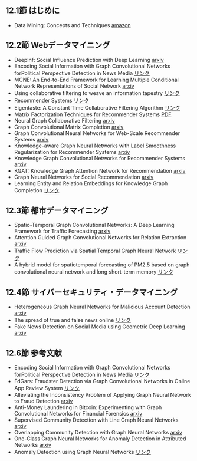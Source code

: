 ## 12.1節 はじめに
- Data Mining: Concepts and Techniques [amazon](https://www.amazon.co.jp/dp/0128117605)
## 12.2節 Webデータマイニング
- DeepInf: Social Influence Prediction with Deep Learning [arxiv](https://arxiv.org/abs/1807.05560)
- Encoding Social Information with Graph Convolutional Networks forPolitical Perspective Detection in News Media [リンク](https://aclanthology.org/P19-1247/)
- MCNE: An End-to-End Framework for Learning Multiple Conditional Network Representations of Social Network [arxiv](https://arxiv.org/abs/1905.11013)
- Using collaborative filtering to weave an information tapestry [リンク](https://dl.acm.org/doi/10.1145/138859.138867)
- Recommender Systems [リンク](https://dl.acm.org/doi/10.1145/245108.245121)
- Eigentaste: A Constant Time Collaborative Filtering Algorithm [リンク](https://link.springer.com/article/10.1023/A:1011419012209)
- Matrix Factorization Techniques for Recommender Systems [PDF](https://datajobs.com/data-science-repo/Recommender-Systems-%5BNetflix%5D.pdf)
- Neural Graph Collaborative Filtering [arxiv](https://arxiv.org/abs/1905.08108)
- Graph Convolutional Matrix Completion [arxiv](https://arxiv.org/abs/1706.02263)
- Graph Convolutional Neural Networks for Web-Scale Recommender Systems [arxiv](https://arxiv.org/abs/1806.01973)
- Knowledge-aware Graph Neural Networks with Label Smoothness Regularization for Recommender Systems [arxiv](https://arxiv.org/abs/1905.04413)
- Knowledge Graph Convolutional Networks for Recommender Systems [arxiv](https://arxiv.org/abs/1904.12575)
- KGAT: Knowledge Graph Attention Network for Recommendation [arxiv](https://arxiv.org/abs/1905.07854)
- Graph Neural Networks for Social Recommendation [arxiv](https://arxiv.org/abs/1902.07243)
- Learning Entity and Relation Embeddings for Knowledge Graph Completion [リンク](https://ojs.aaai.org/index.php/AAAI/article/view/9491)
## 12.3節 都市データマイニング
- Spatio-Temporal Graph Convolutional Networks: A Deep Learning Framework for Traffic Forecasting [arxiv](https://arxiv.org/abs/1709.04875)
- Attention Guided Graph Convolutional Networks for Relation Extraction [arxiv](https://arxiv.org/abs/1906.07510)
- Traffic Flow Prediction via Spatial Temporal Graph Neural Network [リンク](https://dl.acm.org/doi/abs/10.1145/3366423.3380186)
- A hybrid model for spatiotemporal forecasting of PM2.5 based on graph convolutional neural network and long short-term memory [リンク](https://www.sciencedirect.com/science/article/abs/pii/S0048969719303821?via%3Dihub)
## 12.4節 サイバーセキュリティ・データマイニング
- Heterogeneous Graph Neural Networks for Malicious Account Detection [arxiv](https://arxiv.org/abs/2002.12307)
- The spread of true and false news online [リンク](https://www.science.org/doi/10.1126/science.aap9559)
- Fake News Detection on Social Media using Geometric Deep Learning [arxiv](https://arxiv.org/abs/1902.06673)
## 12.6節 参考文献
- Encoding Social Information with Graph Convolutional Networks forPolitical Perspective Detection in News Media [リンク](https://aclanthology.org/P19-1247/)
- FdGars: Fraudster Detection via Graph Convolutional Networks in Online App Review System [リンク](https://dl.acm.org/doi/10.1145/3308560.3316586)
- Alleviating the Inconsistency Problem of Applying Graph Neural Network to Fraud Detection [arxiv](https://arxiv.org/abs/2005.00625)
- Anti-Money Laundering in Bitcoin: Experimenting with Graph Convolutional Networks for Financial Forensics [arxiv](https://arxiv.org/abs/1908.02591)
- Supervised Community Detection with Line Graph Neural Networks [arxiv](https://arxiv.org/abs/1705.08415)
- Overlapping Community Detection with Graph Neural Networks [arxiv](https://arxiv.org/abs/1909.12201)
- One-Class Graph Neural Networks for Anomaly Detection in Attributed Networks [arxiv](https://arxiv.org/abs/2002.09594)
- Anomaly Detection using Graph Neural Networks [リンク](https://ieeexplore.ieee.org/document/8862186)